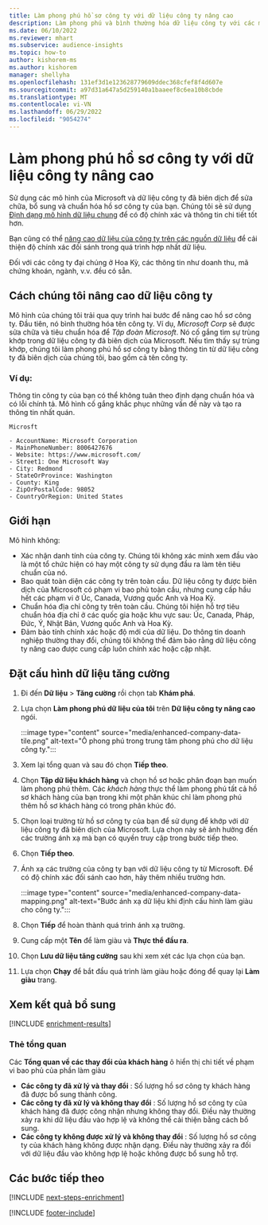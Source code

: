 ```yaml
---
title: Làm phong phú hồ sơ công ty với dữ liệu công ty nâng cao
description: Làm phong phú và bình thường hóa dữ liệu công ty với các mô hình của Microsoft.
ms.date: 06/10/2022
ms.reviewer: mhart
ms.subservice: audience-insights
ms.topic: how-to
author: kishorem-ms
ms.author: kishorem
manager: shellyha
ms.openlocfilehash: 131ef3d1e123628779609ddec368cfef8f4d607e
ms.sourcegitcommit: a97d31a647a5d259140a1baaeef8c6ea10b8cbde
ms.translationtype: MT
ms.contentlocale: vi-VN
ms.lasthandoff: 06/29/2022
ms.locfileid: "9054274"
---
```

# <a name="enrich-company-profiles-with-enhanced-company-data"></a>Làm phong phú hồ sơ công ty với dữ liệu công ty nâng cao

Sử dụng các mô hình của Microsoft và dữ liệu công ty đã biên dịch để sửa chữa, bổ sung và chuẩn hóa hồ sơ công ty của bạn. Chúng tôi sẽ sử dụng [Định dạng mô hình dữ liệu chung](/common-data-model/schema/core/applicationcommon/account) để có độ chính xác và thông tin chi tiết tốt hơn.

Bạn cũng có thể [nâng cao dữ liệu của công ty trên các nguồn dữ liệu](data-sources-enrichment.md) để cải thiện độ chính xác đối sánh trong quá trình hợp nhất dữ liệu.

Đối với các công ty đại chúng ở Hoa Kỳ, các thông tin như doanh thu, mã chứng khoán, ngành, v.v. đều có sẵn.  

## <a name="how-we-enhance-company-data"></a>Cách chúng tôi nâng cao dữ liệu công ty

Mô hình của chúng tôi trải qua quy trình hai bước để nâng cao hồ sơ công ty. Đầu tiên, nó bình thường hóa tên công ty. Ví dụ, *Microsoft Corp* sẽ được sửa chữa và tiêu chuẩn hóa để *Tập đoàn Microsoft*. Nó cố gắng tìm sự trùng khớp trong dữ liệu công ty đã biên dịch của Microsoft. Nếu tìm thấy sự trùng khớp, chúng tôi làm phong phú hồ sơ công ty bằng thông tin từ dữ liệu công ty đã biên dịch của chúng tôi, bao gồm cả tên công ty.

### <a name="example"></a>Ví dụ:

Thông tin công ty của bạn có thể không tuân theo định dạng chuẩn hóa và có lỗi chính tả. Mô hình cố gắng khắc phục những vấn đề này và tạo ra thông tin nhất quán.

```Input
Microsft
```

```Output
- AccountName: Microsoft Corporation
- MainPhoneNumber: 8006427676
- Website: https://www.microsoft.com/
- Street1: One Microsoft Way
- City: Redmond
- StateOrProvince: Washington
- County: King
- ZipOrPostalCode: 98052
- CountryOrRegion: United States
```

## <a name="limitations"></a>Giới hạn

Mô hình không:

- Xác nhận danh tính của công ty. Chúng tôi không xác minh xem đầu vào là một tổ chức hiện có hay một công ty sử dụng đầu ra làm tên tiêu chuẩn của nó.
- Bao quát toàn diện các công ty trên toàn cầu. Dữ liệu công ty được biên dịch của Microsoft có phạm vi bao phủ toàn cầu, nhưng cung cấp hầu hết các phạm vi ở Úc, Canada, Vương quốc Anh và Hoa Kỳ.
- Chuẩn hóa địa chỉ công ty trên toàn cầu. Chúng tôi hiện hỗ trợ tiêu chuẩn hóa địa chỉ ở các quốc gia hoặc khu vực sau: Úc, Canada, Pháp, Đức, Ý, Nhật Bản, Vương quốc Anh và Hoa Kỳ.
- Đảm bảo tính chính xác hoặc độ mới của dữ liệu. Do thông tin doanh nghiệp thường thay đổi, chúng tôi không thể đảm bảo rằng dữ liệu công ty nâng cao được cung cấp luôn chính xác hoặc cập nhật.

## <a name="configure-the-enrichment"></a>Đặt cấu hình dữ liệu tăng cường

1. Đi đến **Dữ liệu** > **Tăng cường** rồi chọn tab **Khám phá**.

1. Lựa chọn **Làm phong phú dữ liệu của tôi** trên **Dữ liệu công ty nâng cao** ngói.

   :::image type="content" source="media/enhanced-company-data-tile.png" alt-text="Ô phong phú trong trung tâm phong phú cho dữ liệu công ty.":::

1. Xem lại tổng quan và sau đó chọn **Tiếp theo**.

1. Chọn **Tập dữ liệu khách hàng** và chọn hồ sơ hoặc phân đoạn bạn muốn làm phong phú thêm. Các *khách hàng* thực thể làm phong phú tất cả hồ sơ khách hàng của bạn trong khi một phân khúc chỉ làm phong phú thêm hồ sơ khách hàng có trong phân khúc đó.

1. Chọn loại trường từ hồ sơ công ty của bạn để sử dụng để khớp với dữ liệu công ty đã biên dịch của Microsoft. Lựa chọn này sẽ ảnh hưởng đến các trường ánh xạ mà bạn có quyền truy cập trong bước tiếp theo.

1. Chọn **Tiếp theo**.

1. Ánh xạ các trường của công ty bạn với dữ liệu công ty từ Microsoft. Để có độ chính xác đối sánh cao hơn, hãy thêm nhiều trường hơn.

    :::image type="content" source="media/enhanced-company-data-mapping.png" alt-text="Bước ánh xạ dữ liệu khi định cấu hình làm giàu cho công ty.":::

1. Chọn **Tiếp** để hoàn thành quá trình ánh xạ trường.

1. Cung cấp một **Tên** để làm giàu và **Thực thể đầu ra**.

1. Chọn **Lưu dữ liệu tăng cường** sau khi xem xét các lựa chọn của bạn.

1. Lựa chọn **Chạy** để bắt đầu quá trình làm giàu hoặc đóng để quay lại **Làm giàu** trang.

## <a name="view-enrichment-results"></a>Xem kết quả bổ sung

[!INCLUDE [enrichment-results](includes/enrichment-results.md)]

### <a name="overview-card"></a>Thẻ tổng quan

Các **Tổng quan về các thay đổi của khách hàng** ô hiển thị chi tiết về phạm vi bao phủ của phần làm giàu

- **Các công ty đã xử lý và thay đổi** : Số lượng hồ sơ công ty khách hàng đã được bổ sung thành công.
- **Các công ty đã xử lý và không thay đổi** : Số lượng hồ sơ công ty của khách hàng đã được công nhận nhưng không thay đổi. Điều này thường xảy ra khi dữ liệu đầu vào hợp lệ và không thể cải thiện bằng cách bổ sung.
- **Các công ty không được xử lý và không thay đổi** : Số lượng hồ sơ công ty của khách hàng không được nhận dạng. Điều này thường xảy ra đối với dữ liệu đầu vào không hợp lệ hoặc không được bổ sung hỗ trợ.

## <a name="next-steps"></a>Các bước tiếp theo

[!INCLUDE [next-steps-enrichment](includes/next-steps-enrichment.md)]

[!INCLUDE [footer-include](includes/footer-banner.md)]
